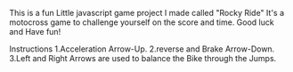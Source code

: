 This is a fun Little javascript game project I made called "Rocky Ride"
It's a motocross game to challenge yourself on the score and time.
Good luck and Have fun!

Instructions
1.Acceleration Arrow-Up.
2.reverse and Brake Arrow-Down.
3.Left and Right Arrows are used to balance the Bike through the Jumps.
